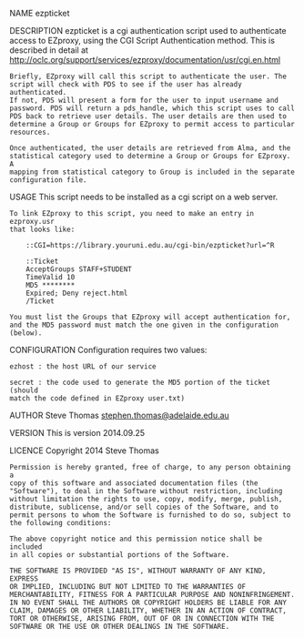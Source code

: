 NAME
    ezpticket

DESCRIPTION
    ezpticket is a cgi authentication script used to authenticate access to
    EZproxy, using the CGI Script Authentication method. This is described
    in detail at
    http://oclc.org/support/services/ezproxy/documentation/usr/cgi.en.html

    Briefly, EZproxy will call this script to authenticate the user. The
    script will check with PDS to see if the user has already authenticated.
    If not, PDS will present a form for the user to input username and
    password. PDS will return a pds_handle, which this script uses to call
    PDS back to retrieve user details. The user details are then used to
    determine a Group or Groups for EZproxy to permit access to particular
    resources.

    Once authenticated, the user details are retrieved from Alma, and the
    statistical category used to determine a Group or Groups for EZproxy. A
    mapping from statistical category to Group is included in the separate
    configuration file.

USAGE
    This script needs to be installed as a cgi script on a web server.

    To link EZproxy to this script, you need to make an entry in ezproxy.usr
    that looks like:

        ::CGI=https://library.youruni.edu.au/cgi-bin/ezpticket?url=^R

        ::Ticket
        AcceptGroups STAFF+STUDENT
        TimeValid 10
        MD5 ********
        Expired; Deny reject.html
        /Ticket

    You must list the Groups that EZproxy will accept authentication for,
    and the MD5 password must match the one given in the configuration
    (below).

CONFIGURATION
    Configuration requires two values:

    ezhost : the host URL of our service

    secret : the code used to generate the MD5 portion of the ticket (should
    match the code defined in EZproxy user.txt)

AUTHOR
    Steve Thomas <stephen.thomas@adelaide.edu.au>

VERSION
    This is version 2014.09.25

LICENCE
    Copyright 2014 Steve Thomas

    Permission is hereby granted, free of charge, to any person obtaining a
    copy of this software and associated documentation files (the
    "Software"), to deal in the Software without restriction, including
    without limitation the rights to use, copy, modify, merge, publish,
    distribute, sublicense, and/or sell copies of the Software, and to
    permit persons to whom the Software is furnished to do so, subject to
    the following conditions:

    The above copyright notice and this permission notice shall be included
    in all copies or substantial portions of the Software.

    THE SOFTWARE IS PROVIDED "AS IS", WITHOUT WARRANTY OF ANY KIND, EXPRESS
    OR IMPLIED, INCLUDING BUT NOT LIMITED TO THE WARRANTIES OF
    MERCHANTABILITY, FITNESS FOR A PARTICULAR PURPOSE AND NONINFRINGEMENT.
    IN NO EVENT SHALL THE AUTHORS OR COPYRIGHT HOLDERS BE LIABLE FOR ANY
    CLAIM, DAMAGES OR OTHER LIABILITY, WHETHER IN AN ACTION OF CONTRACT,
    TORT OR OTHERWISE, ARISING FROM, OUT OF OR IN CONNECTION WITH THE
    SOFTWARE OR THE USE OR OTHER DEALINGS IN THE SOFTWARE.
